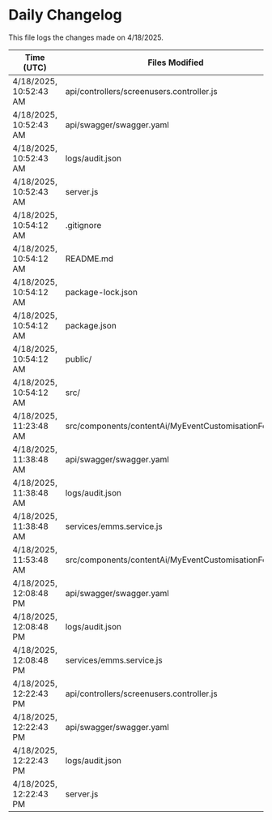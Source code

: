 # Daily Changelog

This file logs the changes made on 4/18/2025.

| Time (UTC)             | Files Modified                    | Changes (Addition/Deletion) |
|------------------------|-----------------------------------|-----------------------------|
| 4/18/2025, 10:52:43 AM | api/controllers/screenusers.controller.js | 9 Additions & 9 Deletions |
| 4/18/2025, 10:52:43 AM | api/swagger/swagger.yaml | 4 Additions & 4 Deletions |
| 4/18/2025, 10:52:43 AM | logs/audit.json | 10 Additions & 10 Deletions |
| 4/18/2025, 10:52:43 AM | server.js | 12 Additions & 12 Deletions |
| 4/18/2025, 10:54:12 AM | .gitignore | 23 Additions & 0 Deletions|
| 4/18/2025, 10:54:12 AM | README.md | 0 Additions & 0 Deletions|
| 4/18/2025, 10:54:12 AM | package-lock.json | 0 Additions & 0 Deletions|
| 4/18/2025, 10:54:12 AM | package.json | 0 Additions & 0 Deletions|
| 4/18/2025, 10:54:12 AM | public/ | 0 Additions & 0 Deletions|
| 4/18/2025, 10:54:12 AM | src/ | 0 Additions & 0 Deletions|
| 4/18/2025, 11:23:48 AM | src/components/contentAi/MyEventCustomisationForm.js | 1 Additions & 1 Deletions|
| 4/18/2025, 11:38:48 AM | api/swagger/swagger.yaml | 2 Additions & 2 Deletions|
| 4/18/2025, 11:38:48 AM | logs/audit.json | 15 Additions & 15 Deletions|
| 4/18/2025, 11:38:48 AM | services/emms.service.js | 1 Additions & 0 Deletions|
| 4/18/2025, 11:53:48 AM | src/components/contentAi/MyEventCustomisationForm.js | 1 Additions & 1 Deletions|
| 4/18/2025, 12:08:48 PM | api/swagger/swagger.yaml | 2 Additions & 2 Deletions|
| 4/18/2025, 12:08:48 PM | logs/audit.json | 15 Additions & 15 Deletions|
| 4/18/2025, 12:08:48 PM | services/emms.service.js | 1 Additions & 0 Deletions|
| 4/18/2025, 12:22:43 PM | api/controllers/screenusers.controller.js | 9 Additions & 9 Deletions|
| 4/18/2025, 12:22:43 PM | api/swagger/swagger.yaml | 4 Additions & 4 Deletions|
| 4/18/2025, 12:22:43 PM | logs/audit.json | 15 Additions & 15 Deletions|
| 4/18/2025, 12:22:43 PM | server.js | 12 Additions & 12 Deletions|
